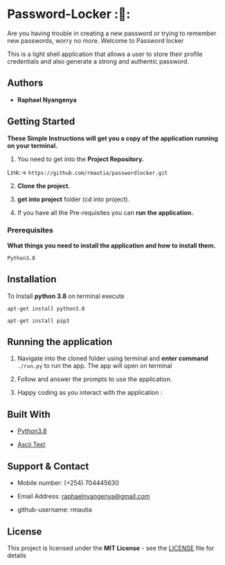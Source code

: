# Password-Locker :🔐:

Are you having trouble in creating a new password or trying to remember new passwords, worry no more. Welcome to Password locker

This is a light shell application that allows a user to store their profile credentials and also generate a strong and authentic password.

## Authors

* **Raphael Nyangenya**

## Getting Started

**These Simple Instructions will get you a copy of the application running on your terminal.**

1. You need to get into the **Project Repository.**

Link:-> ```https://github.com/rmautia/passwordlocker.git```

2. **Clone the project.**

3. **get into project** folder (cd into project).

4. If you have all the Pre-requisites you can **run the application.**

### Prerequisites

**What things you need to install the application and how to install them.**

```
Python3.8
```
## Installation

To Install **python 3.8** on terminal execute

```
apt-get install python3.8
```

```
apt-get install pip3
```

## Running the application

1. Navigate into the cloned folder using terminal and **enter command** `./run.py` to run the app.
The app will open on terminal

2. Follow and answer the prompts to use the application.

3. Happy coding as you interact with the application :

## Built With

* [Python3.8](https://docs.python.org/3/)

* [Ascii Text](http://patorjk.com/software/taag/#p=display&f=Graffiti&t=Type%20Something%20)


## Support & Contact

- Mobile number: (+254) 704445630

- Email Address: raphaelnyangenya@gmail.com

- github-username: rmautia

## License

This project is licensed under the **MIT License** - see the [LICENSE](LICENSE.md) file for details

